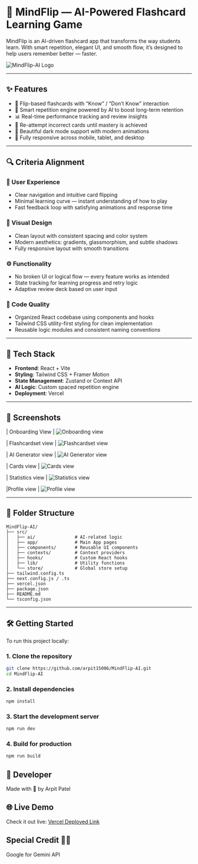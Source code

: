 # 🧠 MindFlip — AI-Powered Flashcard Learning Game

MindFlip is an AI-driven flashcard app that transforms the way students learn. With smart repetition, elegant UI, and smooth flow, it’s designed to help users remember better — faster.

![MindFlip-AI Logo](src/app/logo.jpeg)

---

## ✨ Features

- 🎴 Flip-based flashcards with “Know” / “Don’t Know” interaction
- 🧠 Smart repetition engine powered by AI to boost long-term retention
- 📊 Real-time performance tracking and review insights
- 🔁 Re-attempt incorrect cards until mastery is achieved
- 🌙 Beautiful dark mode support with modern animations
- 📱 Fully responsive across mobile, tablet, and desktop

---

## 🔍 Criteria Alignment

### 🧭 User Experience
- Clear navigation and intuitive card flipping
- Minimal learning curve — instant understanding of how to play
- Fast feedback loop with satisfying animations and response time

### 🎨 Visual Design
- Clean layout with consistent spacing and color system
- Modern aesthetics: gradients, glassmorphism, and subtle shadows
- Fully responsive layout with smooth transitions

### ⚙️ Functionality
- No broken UI or logical flow — every feature works as intended
- State tracking for learning progress and retry logic
- Adaptive review deck based on user input

### 🧼 Code Quality
- Organized React codebase using components and hooks
- Tailwind CSS utility-first styling for clean implementation
- Reusable logic modules and consistent naming conventions

---

## 🚀 Tech Stack

- **Frontend**: React + Vite
- **Styling**: Tailwind CSS + Framer Motion
- **State Management**: Zustand or Context API
- **AI Logic**: Custom spaced repetition engine
- **Deployment**: Vercel

---

## 📸 Screenshots
| Onboarding View |
![Onboarding view](src/app/s1.png)

| Flashcardset view |
![Flashcardset view](src/app/s2.png)

| AI Generator view |
![AI Generator view](src/app/s3.png)

| Cards view |
![Cards view](src/app/s4.png)

| Statistics view |
![Statistics view](src/app/s5.png)

|Profile view |
![Profile view](src/app/s6.png)

---

## 📂 Folder Structure

```
MindFlip-AI/
├── src/
│   ├── ai/               # AI-related logic
│   ├── app/              # Main App pages
│   ├── components/       # Reusable UI components
│   ├── contexts/         # Context providers
│   ├── hooks/            # Custom React hooks
│   ├── lib/              # Utility functions
│   └── store/            # Global store setup
├── tailwind.config.ts
├── next.config.js / .ts
├── vercel.json
├── package.json
├── README.md
└── tsconfig.json
```

---

## 🛠️ Getting Started

To run this project locally:

### 1. Clone the repository

```bash
git clone https://github.com/arpit15006/MindFlip-AI.git
cd MindFlip-AI
```

### 2. Install dependencies

```bash
npm install
```

### 3. Start the development server

```bash
npm run dev
```

### 4. Build for production

```bash
npm run build
```
## 🤝 Developer

Made with 💙 by Arpit Patel

## 🌐 Live Demo

Check it out live: [Vercel Deployed Link](https://mind-flip-ai.vercel.app)

## Special Credit 🙏🏻

Google for Gemini API
